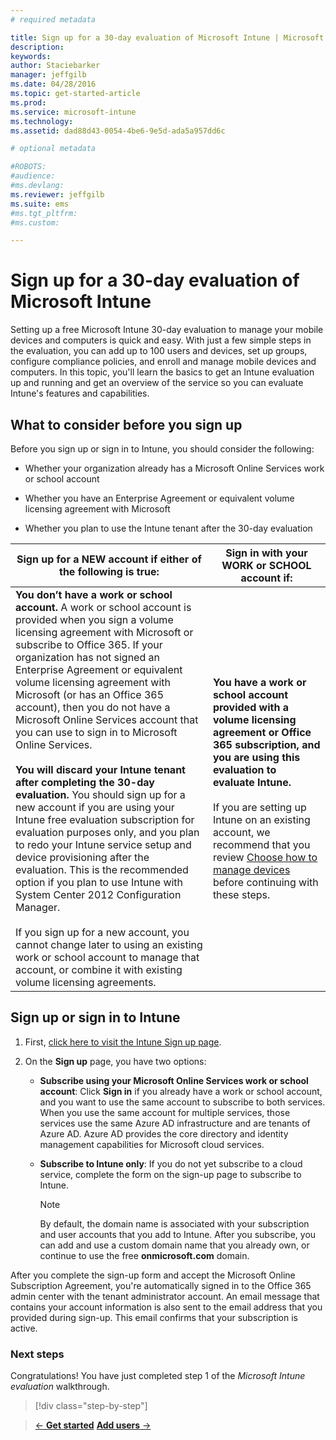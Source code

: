 ```yaml
---
# required metadata

title: Sign up for a 30-day evaluation of Microsoft Intune | Microsoft Intune
description:
keywords:
author: Staciebarker
manager: jeffgilb
ms.date: 04/28/2016
ms.topic: get-started-article
ms.prod:
ms.service: microsoft-intune
ms.technology:
ms.assetid: dad88d43-0054-4be6-9e5d-ada5a957dd6c

# optional metadata

#ROBOTS:
#audience:
#ms.devlang:
ms.reviewer: jeffgilb
ms.suite: ems
#ms.tgt_pltfrm:
#ms.custom:

---
```


# Sign up for a 30-day evaluation of Microsoft Intune

Setting up a free Microsoft Intune 30-day evaluation to manage your mobile devices and computers is quick and easy. With just a few simple steps in the evaluation, you can add up to 100 users and devices, set up groups, configure compliance policies, and enroll and manage mobile devices and computers. In this topic, you'll learn the basics  to get an Intune evaluation up and running and get an overview of the service so you can evaluate Intune's features and capabilities.

## What to consider before you sign up

Before  you sign up or sign in to Intune,  you should consider the following:

-   Whether your organization already has a Microsoft Online Services work or school account

-   Whether you have an Enterprise Agreement or equivalent volume licensing agreement with Microsoft

-   Whether you plan to use the Intune tenant after the 30-day evaluation

|Sign up for a NEW account if either of the following is true:|Sign in with your WORK or SCHOOL account if:|
|-----------------------------------------------------------------|------------------------------------------------|
|**You don’t have a work or school account.** A work or school account is provided when you sign a volume licensing agreement with Microsoft or subscribe to Office 365. If your organization has not signed an Enterprise Agreement or equivalent volume licensing agreement with Microsoft (or has an Office 365 account), then you do not have a Microsoft Online Services account that you can use to sign in to Microsoft Online Services.<br /><br />**You will discard your Intune tenant after completing the 30-day evaluation.** You should sign up for a new account if you are using your Intune free evaluation subscription for evaluation purposes only, and you plan to redo your Intune service setup and device provisioning after the evaluation. This is the recommended option if you plan to use Intune with System Center 2012 Configuration Manager.<br /><br />If you sign up for a new account, you cannot change later to using an existing work or school account to manage that account, or combine it with existing volume licensing agreements.|**You have a work or school account provided with a volume licensing agreement or Office 365 subscription, and you are using this evaluation to evaluate Intune.**<br /><br />If you are setting up Intune on an existing account, we recommend that you review [Choose how to manage devices](intune/get-started/choose-how-to-manage-devices.md) before continuing with these steps.|

## Sign up or sign in to Intune

1.  First, [click here to visit the Intune Sign up page](https://portal.office.com/Signup/Signup.aspx?OfferId=40BE278A-DFD1-470a-9EF7-9F2596EA7FF9&dl=INTUNE_A&ali=1#0%20).

2.  On the **Sign up** page, you have two options:

    -   **Subscribe using your Microsoft Online Services work or school account**: Click **Sign in** if you already have a work or school account, and you want to use the same account to subscribe to both services. When you use the same account for multiple services, those services use the same Azure AD infrastructure and are tenants of Azure AD. Azure AD provides the core directory and identity management capabilities for Microsoft cloud services.

    -   **Subscribe to Intune only**: If you do not yet subscribe to a cloud service, complete the form on the sign-up page to subscribe to Intune.

        > [!NOTE]
        > By default, the domain name is associated with your subscription and user accounts that you add to Intune. After you subscribe, you can add and use a custom domain name that you already own, or continue to use the free **onmicrosoft.com** domain.

After you complete the sign-up form and accept the Microsoft Online Subscription Agreement, you're automatically signed in to the Office 365 admin center with the tenant administrator account. An email message that contains your account information is also sent to the email address that you provided during sign-up. This email confirms that your subscription is active.

### Next steps
Congratulations! You have just completed step 1 of the *Microsoft Intune evaluation* walkthrough.

>[!div class="step-by-step"]

>[&larr; **Get started**](.\get-started-with-a-30-day-trial-of-microsoft-intune.md)     [**Add users** &rarr;](.\get-started-with-a-30-day-trial-of-microsoft-intune-step-2.md)  
